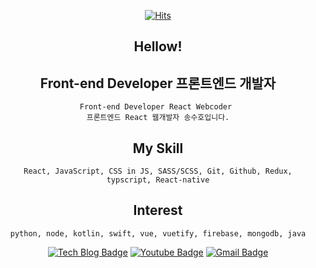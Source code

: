 <div align=center>
  
[![Hits](https://hits.seeyoufarm.com/api/count/incr/badge.svg?url=https%3A%2F%2Fgithub.com%2Fkasumil&count_bg=%2379C83D&title_bg=%23555555&icon=&icon_color=%23E7E7E7&title=hits&edge_flat=false)](https://hits.seeyoufarm.com) 

</div>

<div align=center>
  
## Hellow!

## Front-end Developer 프론트엔드 개발자
	Front-end Developer React Webcoder 
	프론트엔드 React 웹개발자 송수호입니다.

## My Skill   
	React, JavaScript, CSS in JS, SASS/SCSS, Git, Github, Redux, typscript, React-native

## Interest    
 	python, node, kotlin, swift, vue, vuetify, firebase, mongodb, java
</div>

<div align=center>
  
[![Tech Blog Badge](http://img.shields.io/badge/-Tech%20blog-black?style=flat-square&logo=blogger&link=https://kasumil.tistory.com/)](https://kasumil.tistory.com/)
[![Youtube Badge](https://img.shields.io/badge/Youtube-ff0000?style=flat-square&logo=youtube&link=https://www.youtube.com/channel/UCOms89Hm2ra_4sNkp0D6w3A)](https://www.youtube.com/channel/UCOms89Hm2ra_4sNkp0D6w3A)
[![Gmail Badge](https://img.shields.io/badge/Gmail-d14836?style=flat-square&logo=Gmail&logoColor=white&link=mailto:ridou99@gmail.com)](mailto:ridou99@gmail.com)

</div>
